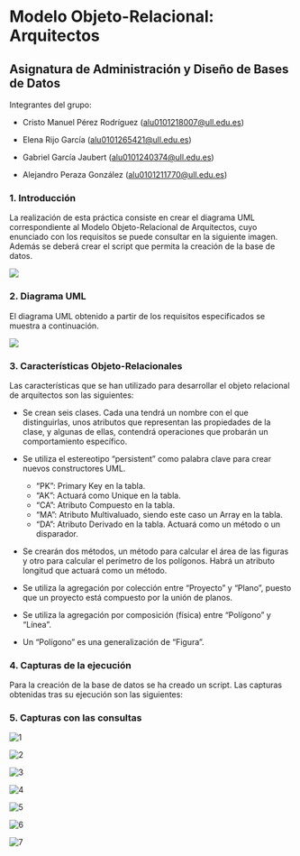 # Modelo Objeto-Relacional: Arquitectos 
## Asignatura de Administración y Diseño de Bases de Datos

Integrantes del grupo:

- Cristo Manuel Pérez Rodríguez
(alu0101218007@ull.edu.es)

- Elena Rijo García
(alu0101265421@ull.edu.es)

- Gabriel García Jaubert
(alu0101240374@ull.edu.es)

- Alejandro Peraza González
(alu0101211770@ull.edu.es)

### 1. Introducción

La realización de esta práctica consiste en crear el diagrama UML correspondiente al Modelo Objeto-Relacional de Arquitectos, cuyo enunciado con los requisitos se puede consultar en la siguiente imagen. Además se deberá crear el script que permita la creación de la base de datos.

![](https://user-images.githubusercontent.com/72441071/150592299-4a4fb214-cbd1-41eb-94ee-eef50af52a3d.PNG)

### 2. Diagrama UML

El diagrama UML obtenido a partir de los requisitos especificados se muestra a continuación. 

![](https://user-images.githubusercontent.com/72441071/150592455-27e96f42-42fd-41bc-81a8-9fcc320658ba.png)

### 3. Características Objeto-Relacionales

Las características que se han utilizado para desarrollar el objeto relacional de arquitectos son las siguientes:

- Se crean seis clases. Cada una tendrá un nombre con el que distinguirlas, unos atributos que representan las propiedades de la clase, y algunas de ellas, contendrá operaciones que probarán un comportamiento específico.

- Se utiliza el estereotipo “persistent” como palabra clave para crear nuevos constructores UML.
  - “PK”: Primary Key en la tabla.
  - “AK”: Actuará como Unique en la tabla.
  - “CA”: Atributo Compuesto en la tabla.
  - “MA”: Atributo Multivaluado, siendo este caso un Array en la tabla.
  - “DA”: Atributo Derivado en la tabla. Actuará como un método o un disparador.

- Se crearán dos métodos, un método para calcular el área de las figuras y otro para calcular el perímetro de los polígonos. Habrá un atributo longitud que actuará como un método.

- Se utiliza la agregación  por colección entre “Proyecto” y “Plano”,  puesto que un proyecto está compuesto por la unión de planos.

- Se utiliza la agregación por composición (física) entre “Polígono” y “Línea”.

- Un “Polígono” es una generalización de “Figura”.


### 4. Capturas de la ejecución

Para la creación de la base de datos se ha creado un script. Las capturas obtenidas tras su ejecución son las siguientes: 

### 5. Capturas con las consultas

![1](https://user-images.githubusercontent.com/72867635/150871250-8a4bd33f-c0f9-4126-a5a6-a7575029b308.PNG)

![2](https://user-images.githubusercontent.com/72867635/150871269-0934acf8-fc87-4f6a-8c46-f79e87bee41e.PNG)

![3](https://user-images.githubusercontent.com/72867635/150871291-85680f27-6279-462d-8e9f-e0d098a206cb.PNG)

![4](https://user-images.githubusercontent.com/72867635/150871306-da4fde4e-110c-4897-8faa-8ddb33074d98.PNG)

![5](https://user-images.githubusercontent.com/72867635/150871335-70f48623-6922-4bef-af4b-641b7afd4b19.PNG)

![6](https://user-images.githubusercontent.com/72867635/150871355-897e87e9-c987-4387-b73d-4daba762351d.PNG)

![7](https://user-images.githubusercontent.com/72867635/150871375-3b617c1b-28d0-4d1b-9a9e-ca5a7272f2ea.PNG)


